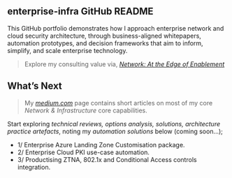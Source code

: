 ## enterprise-infra GitHub README 
This GitHub portfolio demonstrates how I approach enterprise network and cloud security architecture, through 
business-aligned whitepapers, automation prototypes, and decision frameworks that aim to inform, simplify, and 
scale enterprise technology.

> Explore my consulting value via,
[*Network: At the Edge of Enablement*](https://github.com/marclandy/enterprise-infra/blob/marclandy-integration/architecture%20practice/consulting/network_edge_of_enablement.md)

## What’s Next
> My [*medium.com*](https://medium.com/@marclandy.me) page contains short articles on most of my core *Network & Infrastructure* core capabilities.

Start exploring *technical reviews, options analysis, solutions, architecture practice artefacts*, noting my *automation solutions* below (coming soon...);
- 1/ Enterprise Azure Landing Zone Customisation package.
- 2/ Enterprise Cloud PKI use-case automation.
- 3/ Productising ZTNA, 802.1x and Conditional Access controls integration.
